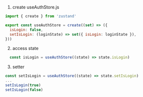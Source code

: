 1. create useAuthStore.js

```js
import { create } from 'zustand'

export const useAuthStore = create((set) => ({
  isLogin: false,
  setIsLogin: (loginState) => set({ isLogin: loginState }),
}))

```

2. access state
```js
  const isLogin = useAuthStore((state) => state.isLogin)
```

3. setter 
```js
const setIsLogin = useAuthStore((state) => state.setIsLogin)
...
setIsLogin(true)
setIsLogin(false)
```